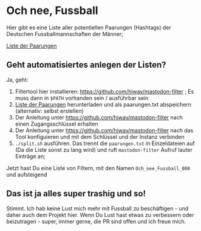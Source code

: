 # Och nee, Fussball

Hier gibt es eine Liste aller potentiellen Paarungen (Hashtags) der Deutschen Fussballmannschaften der Männer;

[Liste der Paarungen](https://github.com/derphilipp/och_nee_fussball/blob/paarungen/paarungen.txt)

## Geht automatisiertes anlegen der Listen?

Ja, geht:

1. Filtertool hier installieren: https://github.com/hiway/mastodon-filter ; Es muss dann in `$PATH` vorhanden sein / ausführbar sein
2. [Liste der Paarungen](https://github.com/derphilipp/och_nee_fussball/blob/paarungen/paarungen.txt) herunterladen und als paarungen.txt abspeichern (alternativ: selbst erstellen)
3. Der Anleitung unter https://github.com/hiway/mastodon-filter nach einen Zugangsschlüssel erhalten
4. Der Anleitung unter https://github.com/hiway/mastodon-filter nach das Tool konfiguieren und mit dem Schlüssel und der Instanz verbinden
5. `./split.sh` ausführen. Das trennt die `paarungen.txt` in Einzeldateien auf (Da die Liste sonst zu lang wird) und ruft `mastodon-filter` Aufruf lauter Einträge an;

Jetzt hast Du eine Liste von Filtern, mit den Namen `Och_nee_Fussball_000` und aufsteigend

## Das ist ja alles super trashig und so!

Stimmt. 
Ich hab keine Lust mich mehr mit Fussball zu beschäftigen - und daher auch dem Projekt hier. Wenn Du Lust hast etwas zu verbessern oder beizutragen - super, immer gerne, die PR sind offen und ich freue mich.
